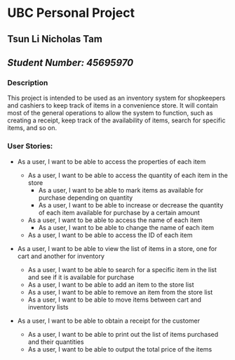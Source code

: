 # **UBC Personal Project**

## Tsun Li Nicholas Tam
## *Student Number: 45695970*

### Description
This project is intended to be used as an inventory system for shopkeepers and cashiers to keep track of items in a 
convenience store. It will contain most of the general operations to allow the system to function, such as creating a 
receipt, keep track of the availability of items, search for specific items, and so on.

### User Stories:
- As a user, I want to be able to access the properties of each item
    - As a user, I want to be able to access the quantity of each item in the store
        - As a user, I want to be able to mark items as available for purchase depending on quantity
        - As a user, I want to be able to increase or decrease the quantity of each item available for purchase by a 
certain amount
    - As a user, I want to be able to access the name of each item
      - As a user, I want to be able to change the name of each item
    - As a user, I want to be able to access the ID of each item

- As a user, I want to be able to view the list of items in a store, one for cart and another for inventory
  - As a user, I want to be able to search for a specific item in the list and see if it is available for purchase
  - As a user, I want to be able to add an item to the store list
  - As a user, I want to be able to remove an item from the store list
  - As a user, I want to be able to move items between cart and inventory lists

- As a user, I want to be able to obtain a receipt for the customer
  - As a user, I want to be able to print out the list of items purchased and their quantities
  - As a user, I want to be able to output the total price of the items

[//]: # (- As a user, I want to be able to access multiple stores with their own item lists &#40;e.g. Store A and Store B are from)

[//]: # (    the same company and at different locations&#41;)